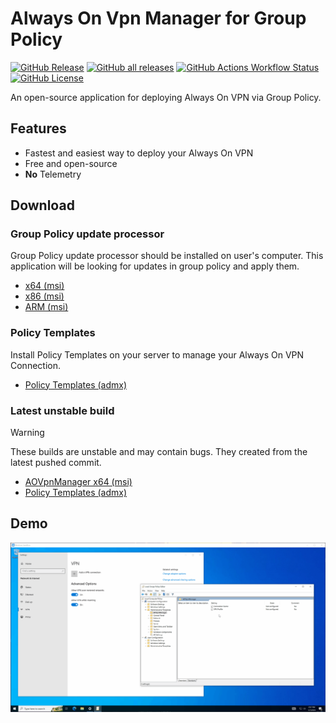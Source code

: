 #  Always On Vpn Manager for Group Policy

[![GitHub Release](https://img.shields.io/github/v/release/rinrab/aovpn-manager)](https://github.com/rinrab/aovpn-manager/releases/latest)
[![GitHub all releases](https://img.shields.io/github/downloads/rinrab/aovpn-manager/total)](https://github.com/rinrab/aovpn-manager/releases)
[![GitHub Actions Workflow Status](https://img.shields.io/github/actions/workflow/status/rinrab/aovpn-manager/build.yml)](https://github.com/rinrab/aovpn-manager/actions/workflows/build.yml)
[![GitHub License](https://img.shields.io/github/license/rinrab/aovpn-manager)](https://github.com/rinrab/aovpn-manager/blob/master/LICENSE)

An open-source application for deploying Always On VPN via Group Policy.

## Features
- Fastest and easiest way to deploy your Always On VPN
- Free and open-source
- **No** Telemetry

## Download

### Group Policy update processor

Group Policy update processor should be installed on user's computer. This application will be looking for updates in group policy and apply them.

- [x64 (msi)](https://github.com/rinrab/aovpn-manager/releases/latest/download/AOVpnManager-x64.msi)
- [x86 (msi)](https://github.com/rinrab/aovpn-manager/releases/latest/download/AOVpnManager-x86.msi)
- [ARM (msi)](https://github.com/rinrab/aovpn-manager/releases/latest/download/AOVpnManager-arm64.msi)

### Policy Templates

Install Policy Templates on your server to manage your Always On VPN Connection.

- [Policy Templates (admx)](https://github.com/rinrab/aovpn-manager/releases/latest/download/PolicyTemplates.zip)

### Latest unstable build

> [!WARNING]
> These builds are unstable and may contain bugs. They created from the latest pushed commit.
>
> - [AOVpnManager x64 (msi)](https://nightly.link/rinrab/aovpn-manager/workflows/build/master/AOVpnManager-x64.zip)
> - [Policy Templates (admx)](https://nightly.link/rinrab/aovpn-manager/workflows/build/master/Policy%20Templates.zip)

## Demo

![](www/demo.gif)
